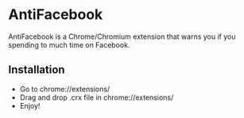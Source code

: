 # AntiFacebook
AntiFacebook is a Chrome/Chromium extension that warns you if you spending to much time on Facebook.

## Installation
 - Go to chrome://extensions/
 - Drag and drop .crx file in chrome://extensions/
 - Enjoy!
